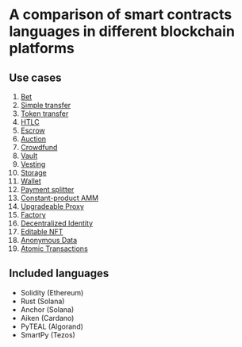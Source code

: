 # A comparison of smart contracts languages in different blockchain platforms

## Use cases
1. [Bet](contracts/bet)
1. [Simple transfer](contracts/simple_transfer)
1. [Token transfer](contracts/token_transfer)
1. [HTLC](contracts/htlc)
1. [Escrow](contracts/escrow)
1. [Auction](contracts/auction)
1. [Crowdfund](contracts/crowdfund)
1. [Vault](contracts/vault)
1. [Vesting](contracts/vesting)
1. [Storage](contracts/storage)
1. [Wallet](contracts/simple_wallet)
1. [Payment splitter](contracts/payment_splitter)
1. [Constant-product AMM](contracts/tinyamm)
1. [Upgradeable Proxy](contracts/upgradeableProxy)
1. [Factory](contracts/factory)
1. [Decentralized Identity](contracts/decentralized_identity)
1. [Editable NFT](contracts/editableNFT)
1. [Anonymous Data](contracts/anonymous_data)
1. [Atomic Transactions](contracts/atomic_transactions)

## Included languages
- Solidity (Ethereum)
- Rust (Solana)
- Anchor (Solana)
- Aiken (Cardano)
- PyTEAL (Algorand)
- SmartPy (Tezos)
